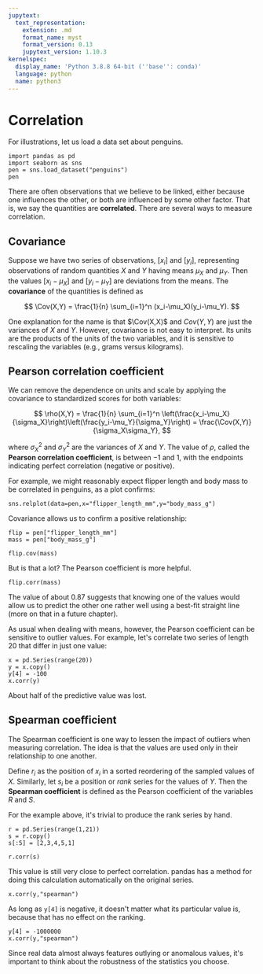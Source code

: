 ```yaml
---
jupytext:
  text_representation:
    extension: .md
    format_name: myst
    format_version: 0.13
    jupytext_version: 1.10.3
kernelspec:
  display_name: 'Python 3.8.8 64-bit (''base'': conda)'
  language: python
  name: python3
---
```

# Correlation

For illustrations, let us load a data set about penguins.

```{code-cell} ipython3
import pandas as pd
import seaborn as sns
pen = sns.load_dataset("penguins")
pen
```

There are often observations that we believe to be linked, either because one influences the other, or both are influenced by some other factor. That is, we say the quantities are **correlated**. There are several ways to measure correlation.

## Covariance

Suppose we have two series of observations, $[x_i]$ and $[y_i]$, representing observations of random quantities $X$ and $Y$ having means $\mu_X$ and $\mu_Y$. Then the values $[x_i-\mu_X]$ and $[y_i-\mu_Y]$ are deviations from the means. The **covariance** of the quantities is defined as 

$$
\Cov(X,Y) = \frac{1}{n} \sum_{i=1}^n (x_i-\mu_X)(y_i-\mu_Y).
$$

One explanation for the name is that $\Cov(X,X)$ and $Cov(Y,Y)$ are just the variances of $X$ and $Y$. However, covariance is not easy to interpret. Its units are the products of the units of the two variables, and it is sensitive to rescaling the variables (e.g., grams versus kilograms).

## Pearson correlation coefficient

We can remove the dependence on units and scale by applying the covariance to standardized scores for both variables:

$$
\rho(X,Y) = \frac{1}{n} \sum_{i=1}^n \left(\frac{x_i-\mu_X}{\sigma_X}\right)\left(\frac{y_i-\mu_Y}{\sigma_Y}\right)
= \frac{\Cov(X,Y)}{\sigma_X\sigma_Y},
$$

where $\sigma_X^2$ and $\sigma_Y^2$ are the variances of $X$ and $Y$. The value of $\rho$, called the **Pearson correlation coefficient**, is between $-1$ and $1$, with the endpoints indicating perfect correlation (negative or positive). 

For example, we might reasonably expect flipper length and body mass to be correlated in penguins, as a plot confirms:

```{code-cell}
sns.relplot(data=pen,x="flipper_length_mm",y="body_mass_g")
```

Covariance allows us to confirm a positive relationship:

```{code-cell}
flip = pen["flipper_length_mm"]
mass = pen["body_mass_g"]

flip.cov(mass)
```

But is that a lot? The Pearson coefficient is more helpful.

```{code-cell}
flip.corr(mass)
```

The value of about $0.87$ suggests that knowing one of the values would allow us to predict the other one rather well using a best-fit straight line (more on that in a future chapter).

As usual when dealing with means, however, the Pearson coefficient can be sensitive to outlier values. For example, let's correlate two series of length 20 that differ in just one value:

```{code-cell}
x = pd.Series(range(20))
y = x.copy()
y[4] = -100
x.corr(y)
```

About half of the predictive value was lost. 

## Spearman coefficient

The Spearman coefficient is one way to lessen the impact of outliers when measuring correlation. The idea is that the values are used only in their relationship to one another. 

Define $r_i$ as the position of $x_i$ in a sorted reordering of the sampled values of $X$. Similarly, let $s_i$ be a position or *rank* series for the values of $Y$. Then the **Spearman coefficient** is defined as the Pearson coefficient of the variables $R$ and $S$.

For the example above, it's trivial to produce the rank series by hand.

```{code-cell}
r = pd.Series(range(1,21))
s = r.copy()
s[:5] = [2,3,4,5,1]

r.corr(s)
```

This value is still very close to perfect correlation. pandas has a method for doing this calculation automatically on the original series.

```{code-cell}
x.corr(y,"spearman")
```

As long as `y[4]` is negative, it doesn't matter what its particular value is, because that has no effect on the ranking.

```{code-cell}
y[4] = -1000000
x.corr(y,"spearman")
```

Since real data almost always features outlying or anomalous values, it's important to think about the robustness of the statistics you choose.
